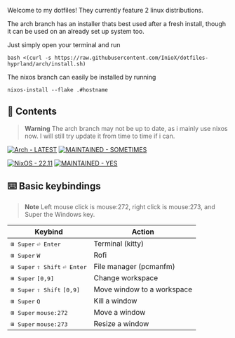Welcome to my dotfiles! They currently feature 2 linux distributions.

The arch branch has an installer thats best used after a fresh install, though it can be used on an already set up system too.

Just simply open your terminal and run
```
bash <(curl -s https://raw.githubusercontent.com/InioX/dotfiles-hyprland/arch/install.sh)
```
The nixos branch can easily be installed by running
```
nixos-install --flake .#hostname
```

## 📑 Contents

>**Warning** The arch branch may not be up to date, as i mainly use nixos now. I will still try update it from time to time if i can.

<p float="left">
  <a href="https://github.com/InioX/dotfiles/tree/arch/"><img src="https://img.shields.io/badge/Arch-LATEST-2ea44f?style=for-the-badge&logo=Arch+Linux&logoColor=blue" alt="Arch - LATEST"></a> 
  <a href="https://"><img src="https://img.shields.io/badge/MAINTAINED-KINDA-yellow?style=for-the-badge" alt="MAINTAINED - SOMETIMES"></a>
</p>

<p float="left">
   <a href="https://github.com/InioX/dotfiles/tree/nixos"><img src="https://img.shields.io/badge/NixOS-22.11-2ea44f?style=for-the-badge&logo=NixOS&logoColor=blue" alt="NixOS - 22.11"></a>
   <a href="https://"><img src="https://img.shields.io/badge/MAINTAINED-YES-2ea44f?style=for-the-badge" alt="MAINTAINED - YES"></a>
 </p>

## :keyboard: Basic keybindings

> **Note** Left mouse click is mouse:272, right click is mouse:273, and Super the Windows key.

|  Keybind | Action |
| - | - |
| <kbd>⊞ Super</kbd> <kbd>⏎ Enter</kbd> | Terminal (kitty) |
| <kbd>⊞ Super</kbd> <kbd>W</kbd> | Rofi |
| <kbd>⊞ Super</kbd> <kbd>⇧ Shift</kbd> <kbd>⏎ Enter</kbd> | File manager (pcmanfm) |
| <kbd>⊞ Super</kbd> <kbd>[0,9]</kbd> | Change workspace |
| <kbd>⊞ Super</kbd> <kbd>⇧ Shift</kbd> <kbd>[0,9]</kbd> | Move window to a workspace |
| <kbd>⊞ Super</kbd> <kbd>Q</kbd> | Kill a window |
|  <kbd>⊞ Super</kbd> <kbd>mouse:272</kbd> | Move a window |
| <kbd>⊞ Super</kbd> <kbd>mouse:273</kbd> | Resize a window |
